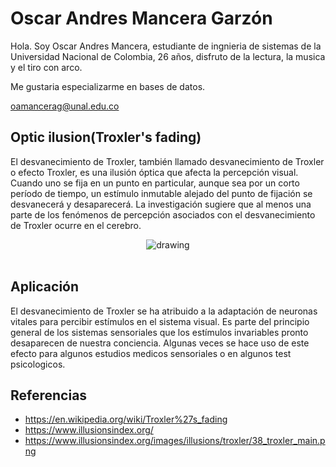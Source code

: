 # Oscar Andres Mancera Garzón

Hola.
Soy Oscar Andres Mancera, estudiante de ingnieria de sistemas de la Universidad Nacional de Colombia, 26 años, disfruto de la lectura, la musica y el tiro con arco.

Me gustaria especializarme en bases de datos.

oamancerag@unal.edu.co

## Optic ilusion(Troxler's fading)

El desvanecimiento de Troxler, también llamado desvanecimiento de Troxler o efecto Troxler, es una ilusión óptica que afecta la percepción visual. Cuando uno se fija en un punto en particular, aunque sea por un corto período de tiempo, un estímulo inmutable alejado del punto de fijación se desvanecerá y desaparecerá. La investigación sugiere que al menos una parte de los fenómenos de percepción asociados con el desvanecimiento de Troxler ocurre en el cerebro.

<div class="img" style="display: flex; justify-content: center;">
    <img src="https://www.illusionsindex.org/images/illusions/troxler/38_troxler_main.png" alt="drawing"> 
    </img>
</div><br>

## Aplicación
El desvanecimiento de Troxler se ha atribuido a la adaptación de neuronas vitales para percibir estímulos en el sistema visual. 
Es parte del principio general de los sistemas sensoriales que los estímulos invariables pronto desaparecen de nuestra conciencia.
Algunas veces se hace uso de este efecto para algunos estudios medicos sensoriales o en algunos test psicologicos.



## Referencias

* https://en.wikipedia.org/wiki/Troxler%27s_fading
* https://www.illusionsindex.org/
* https://www.illusionsindex.org/images/illusions/troxler/38_troxler_main.png